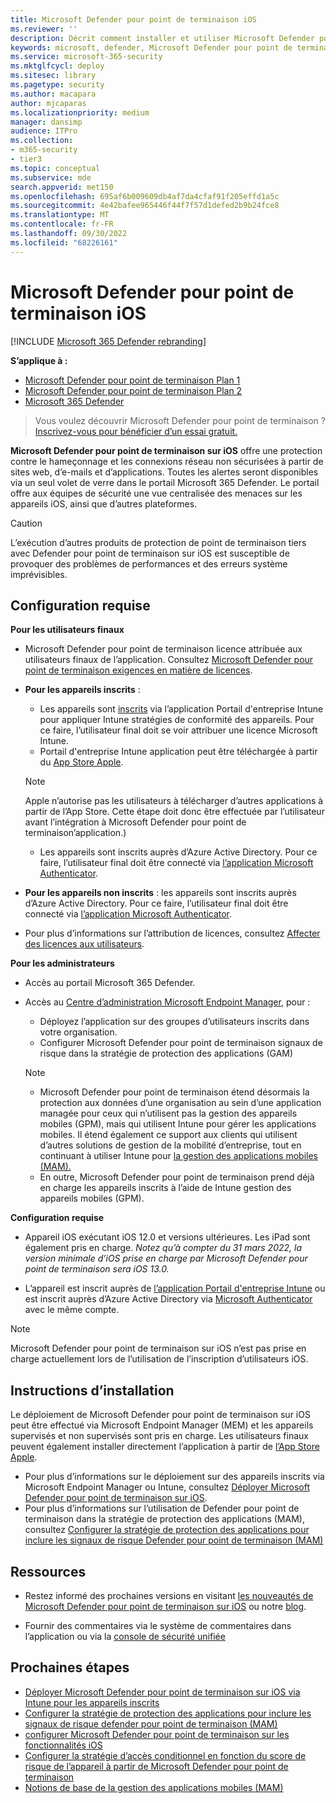 ```yaml
---
title: Microsoft Defender pour point de terminaison iOS
ms.reviewer: ''
description: Décrit comment installer et utiliser Microsoft Defender pour point de terminaison sur iOS
keywords: microsoft, defender, Microsoft Defender pour point de terminaison, ios, vue d’ensemble, installation, déploiement, désinstallation, intune
ms.service: microsoft-365-security
ms.mktglfcycl: deploy
ms.sitesec: library
ms.pagetype: security
ms.author: macapara
author: mjcaparas
ms.localizationpriority: medium
manager: dansimp
audience: ITPro
ms.collection:
- m365-security
- tier3
ms.topic: conceptual
ms.subservice: mde
search.appverid: met150
ms.openlocfilehash: 695af6b009609db4af7da4cfaf91f205effd1a5c
ms.sourcegitcommit: 4e42bafee965446f44f7f57d1defed2b9b24fce8
ms.translationtype: MT
ms.contentlocale: fr-FR
ms.lasthandoff: 09/30/2022
ms.locfileid: "68226161"
---
```

# <a name="microsoft-defender-for-endpoint-on-ios"></a>Microsoft Defender pour point de terminaison iOS

[!INCLUDE [Microsoft 365 Defender rebranding](../../includes/microsoft-defender.md)]

**S’applique à :**
- [Microsoft Defender pour point de terminaison Plan 1](https://go.microsoft.com/fwlink/p/?linkid=2154037)
- [Microsoft Defender pour point de terminaison Plan 2](https://go.microsoft.com/fwlink/p/?linkid=2154037)
- [Microsoft 365 Defender](https://go.microsoft.com/fwlink/?linkid=2118804)

> Vous voulez découvrir Microsoft Defender pour point de terminaison ? [Inscrivez-vous pour bénéficier d’un essai gratuit.](https://signup.microsoft.com/create-account/signup?products=7f379fee-c4f9-4278-b0a1-e4c8c2fcdf7e&ru=https://aka.ms/MDEp2OpenTrial?ocid=docs-wdatp-exposedapis-abovefoldlink)

**Microsoft Defender pour point de terminaison sur iOS** offre une protection contre le hameçonnage et les connexions réseau non sécurisées à partir de sites web, d’e-mails et d’applications. Toutes les alertes seront disponibles via un seul volet de verre dans le portail Microsoft 365 Defender. Le portail offre aux équipes de sécurité une vue centralisée des menaces sur les appareils iOS, ainsi que d’autres plateformes.

> [!CAUTION]
> L’exécution d’autres produits de protection de point de terminaison tiers avec Defender pour point de terminaison sur iOS est susceptible de provoquer des problèmes de performances et des erreurs système imprévisibles.

## <a name="prerequisites"></a>Configuration requise

**Pour les utilisateurs finaux**

- Microsoft Defender pour point de terminaison licence attribuée aux utilisateurs finaux de l’application. Consultez [Microsoft Defender pour point de terminaison exigences en matière de licences](/microsoft-365/security/defender-endpoint/minimum-requirements#licensing-requirements).

- **Pour les appareils inscrits** :
    - Les appareils sont [inscrits](/mem/intune/user-help/enroll-your-device-in-intune-ios) via l’application Portail d'entreprise Intune pour appliquer Intune stratégies de conformité des appareils. Pour ce faire, l’utilisateur final doit se voir attribuer une licence Microsoft Intune.
    - Portail d'entreprise Intune application peut être téléchargée à partir du [App Store Apple](https://apps.apple.com/us/app/intune-company-portal/id719171358).
    
    >[!NOTE]
    >Apple n’autorise pas les utilisateurs à télécharger d’autres applications à partir de l’App Store. Cette étape doit donc être effectuée par l’utilisateur avant l’intégration à Microsoft Defender pour point de terminaison’application.)


    - Les appareils sont inscrits auprès d’Azure Active Directory. Pour ce faire, l’utilisateur final doit être connecté via [l’application Microsoft Authenticator](https://apps.apple.com/app/microsoft-authenticator/id983156458).

- **Pour les appareils non inscrits** : les appareils sont inscrits auprès d’Azure Active Directory. Pour ce faire, l’utilisateur final doit être connecté via [l’application Microsoft Authenticator](https://apps.apple.com/app/microsoft-authenticator/id983156458).

- Pour plus d’informations sur l’attribution de licences, consultez [Affecter des licences aux utilisateurs](/azure/active-directory/users-groups-roles/licensing-groups-assign).

**Pour les administrateurs**

- Accès au portail Microsoft 365 Defender.

- Accès au [Centre d’administration Microsoft Endpoint Manager](https://go.microsoft.com/fwlink/?linkid=2109431), pour :
   - Déployez l’application sur des groupes d’utilisateurs inscrits dans votre organisation.
   - Configurer Microsoft Defender pour point de terminaison signaux de risque dans la stratégie de protection des applications (GAM)


    > [!NOTE]
    > - Microsoft Defender pour point de terminaison étend désormais la protection aux données d’une organisation au sein d’une application managée pour ceux qui n’utilisent pas la gestion des appareils mobiles (GPM), mais qui utilisent Intune pour gérer les applications mobiles. Il étend également ce support aux clients qui utilisent d’autres solutions de gestion de la mobilité d’entreprise, tout en continuant à utiliser Intune pour [la gestion des applications mobiles (MAM).](/mem/intune/apps/mam-faq)
    > - En outre, Microsoft Defender pour point de terminaison prend déjà en charge les appareils inscrits à l’aide de Intune gestion des appareils mobiles (GPM).  

**Configuration requise**

- Appareil iOS exécutant iOS 12.0 et versions ultérieures. Les iPad sont également pris en charge. *Notez qu’à compter du 31 mars 2022, la version minimale d’iOS prise en charge par Microsoft Defender pour point de terminaison sera iOS 13.0.*

- L’appareil est inscrit auprès de [l’application Portail d'entreprise Intune](https://apps.apple.com/us/app/intune-company-portal/id719171358) ou est inscrit auprès d’Azure Active Directory via [Microsoft Authenticator](https://apps.apple.com/app/microsoft-authenticator/id983156458) avec le même compte.

 > [!NOTE]
 > Microsoft Defender pour point de terminaison sur iOS n’est pas prise en charge actuellement lors de l’utilisation de l’inscription d’utilisateurs iOS.

## <a name="installation-instructions"></a>Instructions d’installation

Le déploiement de Microsoft Defender pour point de terminaison sur iOS peut être effectué via Microsoft Endpoint Manager (MEM) et les appareils supervisés et non supervisés sont pris en charge. Les utilisateurs finaux peuvent également installer directement l’application à partir de [l’App Store Apple](https://aka.ms/mdatpiosappstore).

- Pour plus d’informations sur le déploiement sur des appareils inscrits via Microsoft Endpoint Manager ou Intune, consultez [Déployer Microsoft Defender pour point de terminaison sur iOS](ios-install.md).
- Pour plus d’informations sur l’utilisation de Defender pour point de terminaison dans la stratégie de protection des applications (MAM), consultez [Configurer la stratégie de protection des applications pour inclure les signaux de risque Defender pour point de terminaison (MAM)](ios-install-unmanaged.md)

## <a name="resources"></a>Ressources

- Restez informé des prochaines versions en visitant [les nouveautés de Microsoft Defender pour point de terminaison sur iOS](ios-whatsnew.md) ou notre [blog](https://techcommunity.microsoft.com/t5/microsoft-defender-atp/bg-p/MicrosoftDefenderATPBlog/label-name/iOS).

- Fournir des commentaires via le système de commentaires dans l’application ou via la [console de sécurité unifiée](https://security.microsoft.com)

## <a name="next-steps"></a>Prochaines étapes

- [Déployer Microsoft Defender pour point de terminaison sur iOS via Intune pour les appareils inscrits](ios-install.md)
- [Configurer la stratégie de protection des applications pour inclure les signaux de risque defender pour point de terminaison (MAM)](ios-install-unmanaged.md)
- [configurer Microsoft Defender pour point de terminaison sur les fonctionnalités iOS](ios-configure-features.md)
- [Configurer la stratégie d’accès conditionnel en fonction du score de risque de l’appareil à partir de Microsoft Defender pour point de terminaison](ios-configure-features.md#conditional-access-with-defender-for-endpoint-on-ios)
- [Notions de base de la gestion des applications mobiles (MAM)](/mem/intune/apps/app-management#mobile-application-management-mam-basics)
